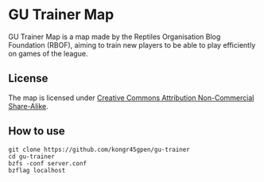 GU Trainer Map
==============
GU Trainer Map is a map made by the Reptiles Organisation Blog Foundation (RBOF), aiming to train new players to be able to play efficiently on games of the league.

License
-------
The map is licensed under [Creative Commons Attribution Non-Commercial Share-Alike](http://creativecommons.org/licenses/by-nc-sa/3.0/).

How to use
----------

    git clone https://github.com/kongr45gpen/gu-trainer
    cd gu-trainer
    bzfs -conf server.conf
    bzflag localhost
